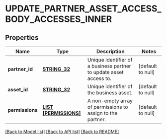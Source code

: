 # UPDATE_PARTNER_ASSET_ACCESS_BODY_ACCESSES_INNER

## Properties
Name | Type | Description | Notes
------------ | ------------- | ------------- | -------------
**partner_id** | [**STRING_32**](STRING_32.md) | Unique identifier of a business partner to update asset access to. | [default to null]
**asset_id** | [**STRING_32**](STRING_32.md) | Unique identifier of the business asset. | [default to null]
**permissions** | [**LIST [PERMISSIONS]**](Permissions.md) | A non-empty array of permissions to assign to the partner. | [default to null]

[[Back to Model list]](../README.md#documentation-for-models) [[Back to API list]](../README.md#documentation-for-api-endpoints) [[Back to README]](../README.md)



